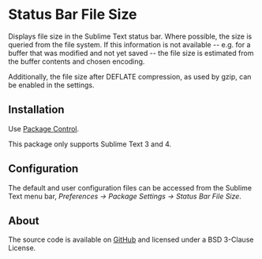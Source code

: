 # Status Bar File Size

Displays file size in the Sublime Text status bar.
Where possible, the size is queried from the file system.
If this information is not available
-- e.g. for a buffer that was modified and not yet saved --
the file size is estimated
from the buffer contents and chosen encoding.

Additionally,
the file size after DEFLATE compression, as used by gzip,
can be enabled in the settings.


## Installation

Use [Package Control][pkgctrl].

This package only supports Sublime Text 3 and 4.

[pkgctrl]: https://packagecontrol.io


## Configuration

The default and user configuration files can be accessed from the Sublime Text
menu bar, *Preferences -> Package Settings -> Status Bar File Size*.


## About

The source code is available on [GitHub][src]
and licensed under a BSD 3-Clause License.

[src]: https://github.com/SublimeText/StatusBarFileSize

